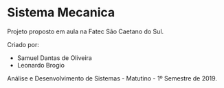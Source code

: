 # Sistema Mecanica
Projeto proposto em aula na Fatec São Caetano do Sul.

Criado por:

- Samuel Dantas de Oliveira
- Leonardo Brogio

Análise e Desenvolvimento de Sistemas - Matutino - 1º Semestre de 2019.
